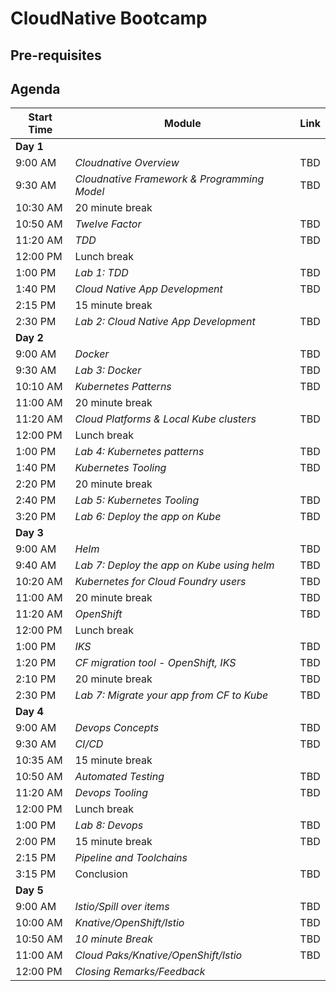 # CloudNative Bootcamp

## Pre-requisites 

## Agenda

| Start Time | Module | Link |
| ---------- | ------ | ---- |
| **Day 1**  | | | |
|    9:00 AM | *Cloudnative Overview* | TBD |
|    9:30 AM | *Cloudnative Framework & Programming Model* | TBD |
|   10:30 AM | 20 minute break |  |
|   10:50 AM | *Twelve Factor* | TBD |
|   11:20 AM | *TDD* | TBD |
|   12:00 PM | Lunch break |  |  
|    1:00 PM | *Lab 1: TDD* | TBD |
|    1:40 PM | *Cloud Native App Development* | TBD |
|    2:15 PM | 15 minute break |  |
|    2:30 PM | *Lab 2: Cloud Native App Development* | TBD |
| **Day 2**  | | | |
|    9:00 AM | *Docker* | TBD |
|    9:30 AM | *Lab 3: Docker* | TBD |
|   10:10 AM | *Kubernetes Patterns* | TBD |
|   11:00 AM | 20 minute break |  |
|   11:20 AM | *Cloud Platforms & Local Kube clusters* | TBD |
|   12:00 PM | Lunch break |  |  
|    1:00 PM | *Lab 4: Kubernetes patterns* | TBD |
|    1:40 PM | *Kubernetes Tooling* | TBD |
|    2:20 PM | 20 minute break |  |
|    2:40 PM | *Lab 5: Kubernetes Tooling* | TBD |
|    3:20 PM | *Lab 6: Deploy the app on Kube* | TBD |
| **Day 3**  | | | |
|    9:00 AM | *Helm* | TBD |
|    9:40 AM | *Lab 7: Deploy the app on Kube using helm* | TBD |
|   10:20 AM | *Kubernetes for Cloud Foundry users* | TBD |
|   11:00 AM | 20 minute break | TBD |
|   11:20 AM | *OpenShift* | TBD |
|   12:00 PM | Lunch break |  |
|    1:00 PM | *IKS* | TBD |
|    1:20 PM | *CF migration tool - OpenShift, IKS* | TBD |
|    2:10 PM | 20 minute break | TBD |
|    2:30 PM | *Lab 7: Migrate your app from CF to Kube* | TBD |
| **Day 4**  | | | |
|    9:00 AM | *Devops Concepts* | TBD |
|    9:30 AM | *CI/CD* | TBD |
|   10:35 AM | 15 minute break |  |
|   10:50 AM | *Automated Testing* | TBD |
|   11:20 AM | *Devops Tooling* | TBD |
|   12:00 PM | Lunch break |  |  
|    1:00 PM | *Lab 8: Devops* | TBD |
|    2:00 PM | 15 minute break | TBD |
|    2:15 PM | *Pipeline and Toolchains* |  |
|    3:15 PM | Conclusion | TBD |
| **Day 5**  | | | |
|    9:00 AM | *Istio/Spill over items* | TBD |
|   10:00 AM | *Knative/OpenShift/Istio* | TBD |
|   10:50 AM | *10 minute Break* | TBD |
|   11:00 AM | *Cloud Paks/Knative/OpenShift/Istio* | TBD |
|   12:00 PM | *Closing Remarks/Feedback* |  |  
